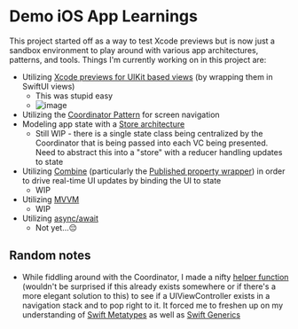 # Demo iOS App Learnings
This project started off as a way to test Xcode previews but is now just a sandbox environment to play around with various app architectures, patterns, and tools. Things I'm currently working on in this project are:
- Utilizing [Xcode previews for UIKit based views](https://www.avanderlee.com/xcode/xcode-previews/) (by wrapping them in SwiftUI views)
  - This was stupid easy
  - ![image](https://user-images.githubusercontent.com/10534528/142751377-21e236a3-da95-47a0-a02f-8969819fd114.png)
- Utilizing the [Coordinator Pattern](https://www.hackingwithswift.com/articles/71/how-to-use-the-coordinator-pattern-in-ios-apps) for screen navigation
- Modeling app state with a [Store architecture](https://www.pointfree.co/collections/composable-architecture/reducers-and-stores)
  - Still WIP - there is a single state class being centralized by the Coordinator that is being passed into each VC being presented. Need to abstract this into a "store" with a reducer handling updates to state
- Utilizing [Combine](https://developer.apple.com/documentation/combine) (particularly the [Published property wrapper](https://developer.apple.com/documentation/combine/published)) in order to drive real-time UI updates by binding the UI to state
  - WIP
- Utilizing [MVVM](https://www.swiftbysundell.com/articles/different-flavors-of-view-models-in-swift/)
  - WIP
- Utilizing [async/await](https://docs.swift.org/swift-book/LanguageGuide/Concurrency.html)
  - Not yet...😔

## Random notes
- While fiddling around with the Coordinator, I made a nifty [helper function](https://github.com/benlee3/uikit-with-xcode-preview/blob/main/uikit-preview-test/Coordinator/Coordinator.swift#L71) (wouldn't be surprised if this already exists somewhere or if there's a more elegant solution to this) to see if a UIViewController exists in a navigation stack and to pop right to it. It forced me to freshen up on my understanding of [Swift Metatypes](https://swiftrocks.com/whats-type-and-self-swift-metatypes) as well as [Swift Generics](https://docs.swift.org/swift-book/LanguageGuide/Generics.html)
